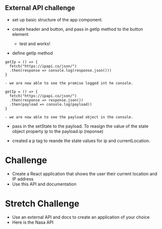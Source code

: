 ## External API challenge

- set up basic structure of the app component.

- create header and button, and pass in getIp method to the button element
    - test and works!

- define getIp method

```
getIp = () => {
  fetch("https://ipapi.co/json/")
  .then(response => console.log(response.json()))
}
```
    - we are now able to see the promise logged int he console.

```
getIp = () => {
  fetch("https://ipapi.co/json/")
  .then(response => response.json())
  .then(payload => console.log(payload))
}
```
    - we are now able to see the payload object in the console.

- pass in the setState to the payload. To reasign the value of the state object property ip to the payload.ip  (reponse)

- created a p tag to reande the state values for ip and currentLocation.

# Challenge
-   Create a React application that shows the user their current location and IP address
-   Use this API and documentation
# Stretch Challenge
- Use an external API and docs to create an application of your choice
-   Here is the Nasa API